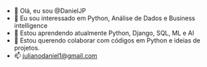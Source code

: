- 👋 Olá, eu sou @DanielJP
- 👀 Eu sou interessado em Python, Análise de Dados e Business intelligence
- 🌱 Estou aprendendo atualmente Python, Django, SQL, ML e AI
- 💞️ Estou querendo colaborar com códigos em Python e ideias de projetos.
- 📫 julianodaniel1@gmail.com

<!---
DanilJP/DanilJP is a ✨ special ✨ repository because its `README.md` (this file) appears on your GitHub profile.
You can click the Preview link to take a look at your changes.
--->
